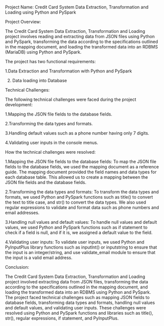 

Project Name: Credit Card System Data Extraction, Transformation and Loading using Python and PySpark

Project Overview:

The Credit Card System Data Extraction, Transformation and Loading project involves reading and extracting data from JSON files using Python and PySpark, transforming the data according to the specifications outlined in the mapping document, and loading the transformed data into an RDBMS (MariaDB) using Python and PySpark.

The project has two functional requirements:

1.Data Extraction and Transformation with Python and PySpark

2. Data loading into Database

Technical Challenges:

The following technical challenges were faced during the project development:

1.Mapping the JSON file fields to the database fields.

2.Transforming the data types and formats.

3.Handling default values such as a phone number having only 7 digits.

4.Validating user inputs in the console menus.

How the technical challenges were resolved:

1.Mapping the JSON file fields to the database fields:
To map the JSON file fields to the database fields, we used the mapping document as a reference guide. The mapping document provided the field names and data types for each database table. This allowed us to create a mapping between the JSON file fields and the database fields.

2.Transforming the data types and formats:
To transform the data types and formats, we used Python and PySpark functions such as title() to convert the text to title case, and str() to convert the data types. We also used regular expressions to validate and format data such as phone numbers and email addresses.

3.Handling null values and default values:
To handle null values and default values, we used Python and PySpark functions such as if statement to check if a field is null, and if it is, we assigned a default value to the field.

4.Validating user inputs:
To validate user inputs, we used Python and PyInputPlus library functions such as inputInt() or inputstring to ensure that the input is an integer/string, and use validate_email module to ensure that the input is a valid email address.

Conclusion:

The Credit Card System Data Extraction, Transformation and Loading project involved extracting data from JSON files, transforming the data according to the specifications outlined in the mapping document, and loading the transformed data into an RDBMS using Python and PySpark. The project faced technical challenges such as mapping JSON fields to database fields, transforming data types and formats, handling null values and default values, and validating user inputs. These challenges were resolved using Python and PySpark functions and libraries such as title(), str(), regular expressions, if statement, and PyInputPlus.
